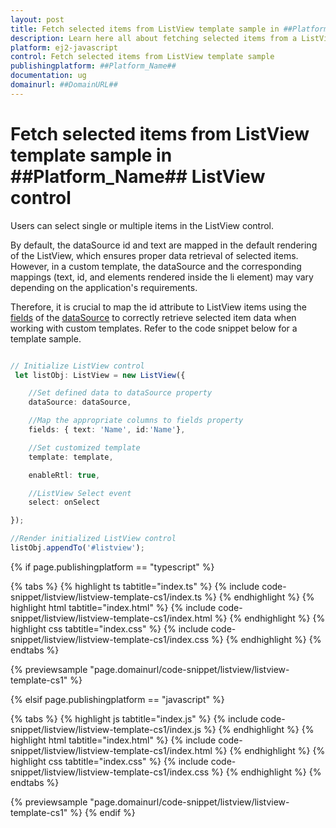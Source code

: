 ```yaml
---
layout: post
title: Fetch selected items from ListView template sample in ##Platform_Name## ListView control | Syncfusion
description: Learn here all about fetching selected items from a ListView template sample in the Syncfusion ##Platform_Name## ListView control of Syncfusion Essential JS 2 and more.
platform: ej2-javascript
control: Fetch selected items from ListView template sample
publishingplatform: ##Platform_Name##
documentation: ug
domainurl: ##DomainURL##
---
```


# Fetch selected items from ListView template sample in ##Platform_Name## ListView control

Users can select single or multiple items in the ListView control.

By default, the dataSource id and text are mapped in the default rendering of the ListView, which ensures proper data retrieval of selected items. However, in a custom template, the dataSource and the corresponding mappings (text, id, and elements rendered inside the li element) may vary depending on the application's requirements.

Therefore, it is crucial to map the id attribute to ListView items using the [fields](../../api/list-view/#fields) of the [dataSource](../../api/list-view/#datasource) to correctly retrieve selected item data when working with custom templates. Refer to the code snippet below for a template sample.

```ts

// Initialize ListView control
 let listObj: ListView = new ListView({

    //Set defined data to dataSource property
    dataSource: dataSource,

    //Map the appropriate columns to fields property
    fields: { text: 'Name', id:'Name'},

    //Set customized template
    template: template,

    enableRtl: true,

    //ListView Select event
    select: onSelect

});

//Render initialized ListView control
listObj.appendTo('#listview');


```

{% if page.publishingplatform == "typescript" %}

{% tabs %}
{% highlight ts tabtitle="index.ts" %}
{% include code-snippet/listview/listview-template-cs1/index.ts %}
{% endhighlight %}
{% highlight html tabtitle="index.html" %}
{% include code-snippet/listview/listview-template-cs1/index.html %}
{% endhighlight %}
{% highlight css tabtitle="index.css" %}
{% include code-snippet/listview/listview-template-cs1/index.css %}
{% endhighlight %}
{% endtabs %}
        
{% previewsample "page.domainurl/code-snippet/listview/listview-template-cs1" %}

{% elsif page.publishingplatform == "javascript" %}

{% tabs %}
{% highlight js tabtitle="index.js" %}
{% include code-snippet/listview/listview-template-cs1/index.js %}
{% endhighlight %}
{% highlight html tabtitle="index.html" %}
{% include code-snippet/listview/listview-template-cs1/index.html %}
{% endhighlight %}
{% highlight css tabtitle="index.css" %}
{% include code-snippet/listview/listview-template-cs1/index.css %}
{% endhighlight %}
{% endtabs %}

{% previewsample "page.domainurl/code-snippet/listview/listview-template-cs1" %}
{% endif %}